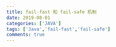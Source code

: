 ```yaml
---
title: fail-fast 和 fail-safe 机制
date: 2019-08-01
categories: ['JAVA']
tags: ['Java','fail-fast','fail-safe']
comments: true
---
```




<!--more-->

